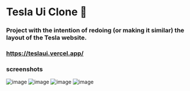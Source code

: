 # Tesla Ui Clone 🚗

### Project with the intention of redoing (or making it similar) the layout of the Tesla website.
### https://teslaui.vercel.app/

### screenshots

![image](https://user-images.githubusercontent.com/94712001/176975626-dea9e259-f2df-4f86-bbda-e488d279f9fe.png)
![image](https://user-images.githubusercontent.com/94712001/176975654-ead2fb39-60c8-4c2c-976b-0db08b2515d6.png)
![image](https://user-images.githubusercontent.com/94712001/176975676-e4b31051-df49-47a0-9ede-d43fc616dc5f.png)
![image](https://user-images.githubusercontent.com/94712001/176975704-c0b837c0-446d-4967-93d8-3bf0e00d7614.png)

